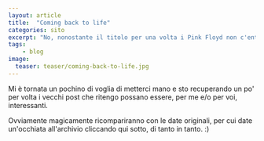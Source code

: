 ```yaml
---
layout: article
title:  "Coming back to life"
categories: sito
excerpt: "No, nonostante il titolo per una volta i Pink Floyd non c'entrano: mi riferisco a questo blog."
tags:
    - blog
image:
  teaser: teaser/coming-back-to-life.jpg
---
```

Mi è tornata un pochino di voglia di metterci mano e sto recuperando un po' per volta i vecchi post che ritengo possano essere, per me e/o per voi, interessanti.

Ovviamente magicamente ricompariranno con le date originali, per cui date un'occhiata all'archivio cliccando qui sotto, di tanto in tanto. :)
